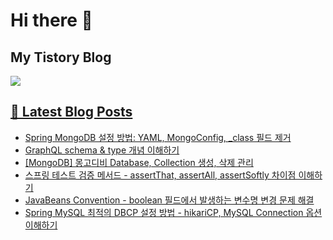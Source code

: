 # Hi there 👋

## My Tistory Blog

<p>
    <a href="https://kylo8.tistory.com"><img src="https://img.shields.io/badge/Tistory-000000?style=flat-square&logo=Tistory&logoColor=white"/>
</p>

## 📕 Latest Blog Posts

<ul><li><a href='https://kylo8.tistory.com/entry/Spring-MongoDB-%EC%84%A4%EC%A0%95-%EB%B0%A9%EB%B2%95-YAML-MongoConfig-class-%ED%95%84%EB%93%9C-%EC%A0%9C%EA%B1%B0' target='_blank'>Spring MongoDB 설정 방법: YAML, MongoConfig, _class 필드 제거</a></li><li><a href='https://kylo8.tistory.com/entry/GraphQL-schema-type-%EA%B0%9C%EB%85%90-%EC%9D%B4%ED%95%B4%ED%95%98%EA%B8%B0' target='_blank'>GraphQL schema &amp; type 개념 이해하기</a></li><li><a href='https://kylo8.tistory.com/entry/MongoDB-%EB%AA%BD%EA%B3%A0%EB%94%94%EB%B9%84-Database-Collection-%EC%83%9D%EC%84%B1-%EC%82%AD%EC%A0%9C-%EA%B4%80%EB%A6%AC' target='_blank'>[MongoDB] 몽고디비 Database, Collection 생성, 삭제 관리</a></li><li><a href='https://kylo8.tistory.com/entry/%EC%8A%A4%ED%94%84%EB%A7%81-%ED%85%8C%EC%8A%A4%ED%8A%B8-%EA%B2%80%EC%A6%9D-%EB%A9%94%EC%84%9C%EB%93%9C-assertThat-assertAll-assertSoftly-%EC%B0%A8%EC%9D%B4%EC%A0%90-%EC%9D%B4%ED%95%B4%ED%95%98%EA%B8%B0' target='_blank'>스프링 테스트 검증 메서드 - assertThat, assertAll, assertSoftly 차이점 이해하기</a></li><li><a href='https://kylo8.tistory.com/entry/JavaBeans-Convention-boolean-%ED%95%84%EB%93%9C%EC%97%90%EC%84%9C-%EB%B0%9C%EC%83%9D%ED%95%98%EB%8A%94-%EB%B3%80%EC%88%98%EB%AA%85-%EB%B3%80%EA%B2%BD-%EB%AC%B8%EC%A0%9C-%ED%95%B4%EA%B2%B0' target='_blank'>JavaBeans Convention - boolean 필드에서 발생하는 변수명 변경 문제 해결</a></li><li><a href='https://kylo8.tistory.com/entry/Spring-MySQL-%EC%B5%9C%EC%A0%81%EC%9D%98-DBCP-%EC%84%A4%EC%A0%95-%EB%B0%A9%EB%B2%95-hikariCP-MySQL-Connection-%EC%98%B5%EC%85%98-%EC%9D%B4%ED%95%B4%ED%95%98%EA%B8%B0' target='_blank'>Spring MySQL 최적의 DBCP 설정 방법 - hikariCP, MySQL Connection 옵션 이해하기</a></li></ul>